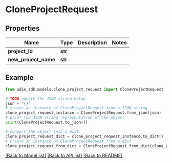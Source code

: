 # CloneProjectRequest


## Properties

Name | Type | Description | Notes
------------ | ------------- | ------------- | -------------
**project_id** | **str** |  | 
**new_project_name** | **str** |  | 

## Example

```python
from odin_sdk.models.clone_project_request import CloneProjectRequest

# TODO update the JSON string below
json = "{}"
# create an instance of CloneProjectRequest from a JSON string
clone_project_request_instance = CloneProjectRequest.from_json(json)
# print the JSON string representation of the object
print(CloneProjectRequest.to_json())

# convert the object into a dict
clone_project_request_dict = clone_project_request_instance.to_dict()
# create an instance of CloneProjectRequest from a dict
clone_project_request_from_dict = CloneProjectRequest.from_dict(clone_project_request_dict)
```
[[Back to Model list]](../README.md#documentation-for-models) [[Back to API list]](../README.md#documentation-for-api-endpoints) [[Back to README]](../README.md)


